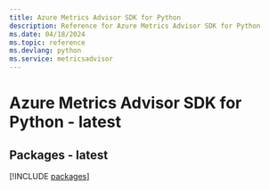 ```yaml
---
title: Azure Metrics Advisor SDK for Python
description: Reference for Azure Metrics Advisor SDK for Python
ms.date: 04/18/2024
ms.topic: reference
ms.devlang: python
ms.service: metricsadvisor
---
```

# Azure Metrics Advisor SDK for Python - latest
## Packages - latest
[!INCLUDE [packages](metrics-advisor-index.md)]